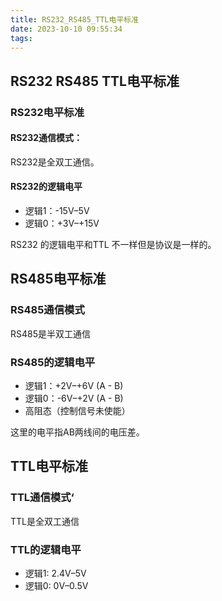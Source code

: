 ```yaml
---
title: RS232_RS485_TTL电平标准
date: 2023-10-10 09:55:34
tags: 
---
```


## RS232 RS485 TTL电平标准

### RS232电平标准

#### RS232通信模式：

RS232是全双工通信。

#### RS232的逻辑电平

- 逻辑1：-15V–5V 
- 逻辑0：+3V–+15V

RS232 的逻辑电平和TTL 不一样但是协议是一样的。

## RS485电平标准

### RS485通信模式

RS485是半双工通信

### RS485的逻辑电平

- 逻辑1：+2V–+6V (A - B)
- 逻辑0：-6V–+2V (A - B)
- 高阻态（控制信号未使能）

这里的电平指AB两线间的电压差。

## TTL电平标准

### TTL通信模式‘

TTL是全双工通信

### TTL的逻辑电平

- 逻辑1: 2.4V–5V 
- 逻辑0: 0V–0.5V